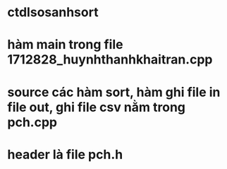 # ctdlsosanhsort
# hàm main trong file 1712828_huynhthanhkhaitran.cpp
# source các hàm sort, hàm ghi file in file out, ghi file csv nằm trong pch.cpp
# header là file pch.h
